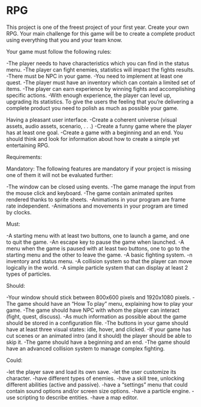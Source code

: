 # RPG

This project is one of the freest project of your first year. Create your own RPG. Your main challenge for this game will be to create a complete product using everything that you and your team know.

Your game must follow the following rules:

-The player needs to have characteristics which you can find in the status menu.
-The player can fight enemies, statistics will impact the fights results.
-There must be NPC in your game.
-You need to implement at least one quest.
-The player must have an inventory which can contain a limited set of items.
-The player can earn experience by winning fights and accomplishing specific actions.
-With enough experience, the player can level up, upgrading its statistics.
To give the users the feeling that you’re delivering a complete product you need to polish as much as possible your game.

Having a pleasant user interface.
-Create a coherent universe (visual assets, audio assets, scenario, . . .)
-Create a funny game where the player has at least one goal.
-Create a game with a beginning and an end.
You should think and look for information about how to create a simple yet entertaining RPG.

Requirements:

Mandatory:
The following features are mandatory if your project is missing one of them it will not be evaluated further:

-The window can be closed using events.
-The game manage the input from the mouse click and keyboard.
-The game contain animated sprites rendered thanks to sprite sheets.
-Animations in your program are frame rate independent.
-Animations and movements in your program are timed by clocks.

Must:

-A starting menu with at least two buttons, one to launch a game, and one to quit the game.
-An escape key to pause the game when launched.
-A menu when the game is paused with at least two buttons, one to go to the starting menu and the other to leave the game.
-A basic fighting system.
-n inventory and status menu.
-A collision system so that the player can move logically in the world.
-A simple particle system that can display at least 2 types of particles.

Should:

-Your window should stick between 800x600 pixels and 1920x1080 pixels.
-The game should have an “How To play” menu, explaining how to play your game.
-The game should have NPC with whom the player can interact (fight, quest, discuss).
-As much information as possible about the game should be stored in a configuration file.
-The buttons in your game should have at least three visual states: idle, hover, and clicked.
-If your game has cut scenes or an animated intro (and it should) the player should be able to skip it.
-The game should have a beginning and an end.
-The game should have an advanced collision system to manage complex fighting.

Could:

-let the player save and load its own save.
-let the user customize its character.
-have different types of enemies.
-have a skill tree, unlocking different abilities (active and passive).
-have a “settings” menu that could contain sound options and/or screen size options.
-have a particle engine.
-use scripting to describe entities.
-have a map editor.
